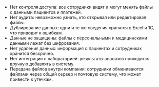 - Нет контроля доступа: все сотрудники видят и могут менять файлы с данными пациентов и платежей.
- Нет аудита: невозможно узнать, кто открывал или редактировал файлы.
- Дублирование данных: одни и те же сведения хранятся в Excel и 1С, что приводит к ошибкам.
- Данные не защищены: файлы с персональными и медицинскими данными лежат без шифрования.
- Нет удаления данных: информация о пациентах и сотрудниках хранится бессрочно.
- Нет интеграции с лабораторией: результаты анализов приходится вручную добавлять в систему.
- Передача файлов внутри компании: сотрудники обмениваются файлами через общий сервер и почтовую систему, что может
привести к утечкам.